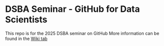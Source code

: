 # DSBA Seminar - GitHub for Data Scientists
This repo is for the 2025 DSBA seminar on GitHub
More information can be found in the [Wiki tab](https://github.com/griffincorriher/dsba-seminar/wiki)
